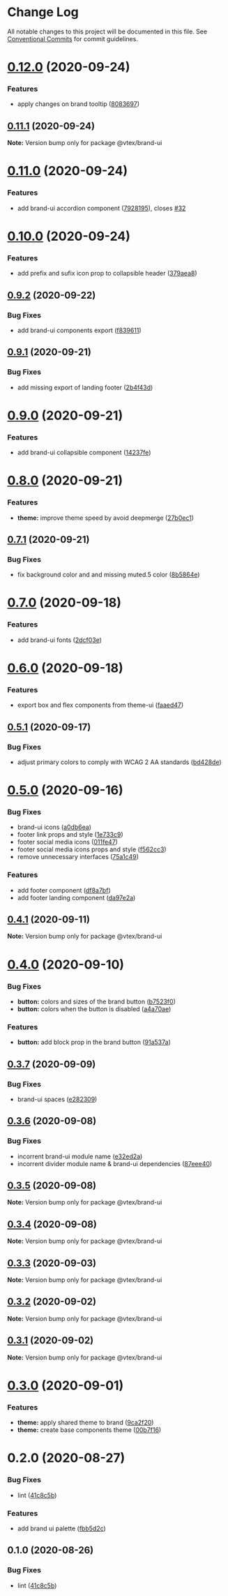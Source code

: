 # Change Log

All notable changes to this project will be documented in this file.
See [Conventional Commits](https://conventionalcommits.org) for commit guidelines.

# [0.12.0](https://github.com/vtex/onda/compare/@vtex/brand-ui@0.11.1...@vtex/brand-ui@0.12.0) (2020-09-24)


### Features

* apply changes on brand tooltip ([8083697](https://github.com/vtex/onda/commit/80836971e3bc94ac1a9bf3508cdac5d81b39dcca))





## [0.11.1](https://github.com/vtex/onda/compare/@vtex/brand-ui@0.11.0...@vtex/brand-ui@0.11.1) (2020-09-24)

**Note:** Version bump only for package @vtex/brand-ui





# [0.11.0](https://github.com/vtex/onda/compare/@vtex/brand-ui@0.10.0...@vtex/brand-ui@0.11.0) (2020-09-24)


### Features

* add brand-ui accordion component ([7928195](https://github.com/vtex/onda/commit/7928195289754f7638b0d87e0d58cdbae728e064)), closes [#32](https://github.com/vtex/onda/issues/32)





# [0.10.0](https://github.com/vtex/onda/compare/@vtex/brand-ui@0.9.2...@vtex/brand-ui@0.10.0) (2020-09-24)


### Features

* add prefix and sufix icon prop to collapsible header ([379aea8](https://github.com/vtex/onda/commit/379aea8e40d8b5658c7af4cc68ed722089525354))





## [0.9.2](https://github.com/vtex/onda/compare/@vtex/brand-ui@0.9.1...@vtex/brand-ui@0.9.2) (2020-09-22)


### Bug Fixes

* add brand-ui components export ([f839611](https://github.com/vtex/onda/commit/f839611431e03005556baec26ef207640462022b))





## [0.9.1](https://github.com/vtex/onda/compare/@vtex/brand-ui@0.9.0...@vtex/brand-ui@0.9.1) (2020-09-21)


### Bug Fixes

* add missing export of landing footer ([2b4f43d](https://github.com/vtex/onda/commit/2b4f43d63b46f6b00864b5d6bf34d115dcfce2a5))





# [0.9.0](https://github.com/vtex/onda/compare/@vtex/brand-ui@0.8.0...@vtex/brand-ui@0.9.0) (2020-09-21)


### Features

* add brand-ui collapsible component ([14237fe](https://github.com/vtex/onda/commit/14237fe6cf34a8b0909b1ac5460184b180b0fd0e))





# [0.8.0](https://github.com/vtex/onda/compare/@vtex/brand-ui@0.7.1...@vtex/brand-ui@0.8.0) (2020-09-21)


### Features

* **theme:** improve theme speed by avoid deepmerge ([27b0ec1](https://github.com/vtex/onda/commit/27b0ec18d6469b42a42b451ebc97ee4865393d3f))





## [0.7.1](https://github.com/vtex/onda/compare/@vtex/brand-ui@0.7.0...@vtex/brand-ui@0.7.1) (2020-09-21)


### Bug Fixes

* fix background color and and missing muted.5 color ([8b5864e](https://github.com/vtex/onda/commit/8b5864ec7a79b020ccdda443b70b4f9150b8358d))





# [0.7.0](https://github.com/vtex/onda/compare/@vtex/brand-ui@0.6.0...@vtex/brand-ui@0.7.0) (2020-09-18)


### Features

* add brand-ui fonts ([2dcf03e](https://github.com/vtex/onda/commit/2dcf03e4c445add9b87c279ffec83964614791a3))





# [0.6.0](https://github.com/vtex/onda/compare/@vtex/brand-ui@0.5.1...@vtex/brand-ui@0.6.0) (2020-09-18)


### Features

* export box and flex components from theme-ui ([faaed47](https://github.com/vtex/onda/commit/faaed4716291e443890bd6b18081446d3ac1d34b))





## [0.5.1](https://github.com/vtex/onda/compare/@vtex/brand-ui@0.5.0...@vtex/brand-ui@0.5.1) (2020-09-17)


### Bug Fixes

* adjust primary colors to comply with WCAG 2 AA standards ([bd428de](https://github.com/vtex/onda/commit/bd428decc2a36aa459dca7fa8553f605b441e17c))





# [0.5.0](https://github.com/vtex/onda/compare/@vtex/brand-ui@0.4.1...@vtex/brand-ui@0.5.0) (2020-09-16)


### Bug Fixes

* brand-ui icons ([a0db6ea](https://github.com/vtex/onda/commit/a0db6ea458ad959fb79e2885d17f20ee99a9434d))
* footer link props and style ([1e733c9](https://github.com/vtex/onda/commit/1e733c9a0667e3e1681c9a629f627f08bb1789a5))
* footer social media icons ([011fe47](https://github.com/vtex/onda/commit/011fe47e310599de34aa7f084af22b92e05c3e4c))
* footer social media icons props and style ([f562cc3](https://github.com/vtex/onda/commit/f562cc395652eb2efc00f3237ad9dc8e9a537b25))
* remove unnecessary interfaces ([75a1c49](https://github.com/vtex/onda/commit/75a1c494a042e63d067493f1045f8e30d1403862))


### Features

* add footer component ([df8a7bf](https://github.com/vtex/onda/commit/df8a7bf552dbb8573efc8b2e27fe8221a6b417b8))
* add footer landing component ([da97e2a](https://github.com/vtex/onda/commit/da97e2ab587a84ce857fded2765cf269e1086c3e))





## [0.4.1](https://github.com/vtex/onda/compare/@vtex/brand-ui@0.4.0...@vtex/brand-ui@0.4.1) (2020-09-11)

**Note:** Version bump only for package @vtex/brand-ui





# [0.4.0](https://github.com/vtex/onda/compare/@vtex/brand-ui@0.3.7...@vtex/brand-ui@0.4.0) (2020-09-10)


### Bug Fixes

* **button:** colors and sizes of the brand button ([b7523f0](https://github.com/vtex/onda/commit/b7523f05172d93204ca6193f301998eabe65dbcb))
* **button:** colors when the button is disabled ([a4a70ae](https://github.com/vtex/onda/commit/a4a70aec131eee8e309aa477d6788b073ae138a7))


### Features

* **button:** add block prop in the brand button ([91a537a](https://github.com/vtex/onda/commit/91a537a75f27ef3b2fd07791b103ff13ccf19745))





## [0.3.7](https://github.com/vtex/onda/compare/@vtex/brand-ui@0.3.6...@vtex/brand-ui@0.3.7) (2020-09-09)


### Bug Fixes

* brand-ui spaces ([e282309](https://github.com/vtex/onda/commit/e2823098c6c1794b217fa38249cb631174f5546e))





## [0.3.6](https://github.com/vtex/onda/compare/@vtex/brand-ui@0.3.5...@vtex/brand-ui@0.3.6) (2020-09-08)


### Bug Fixes

* incorrent brand-ui module name ([e32ed2a](https://github.com/vtex/onda/commit/e32ed2a2f560869d120e079561f6f4d7ce09dbde))
* incorrent divider module name & brand-ui dependencies ([87eee40](https://github.com/vtex/onda/commit/87eee40ab477f6fd5b979e2d2c4a3c4a7f2f6477))





## [0.3.5](https://github.com/vtex/onda/compare/@vtex/brand-ui@0.3.4...@vtex/brand-ui@0.3.5) (2020-09-08)

**Note:** Version bump only for package @vtex/brand-ui





## [0.3.4](https://github.com/vtex/onda/compare/@vtex/brand-ui@0.3.3...@vtex/brand-ui@0.3.4) (2020-09-08)

**Note:** Version bump only for package @vtex/brand-ui





## [0.3.3](https://github.com/vtex/onda/compare/@vtex/brand-ui@0.3.2...@vtex/brand-ui@0.3.3) (2020-09-03)

**Note:** Version bump only for package @vtex/brand-ui





## [0.3.2](https://github.com/vtex/onda/compare/@vtex/brand-ui@0.3.1...@vtex/brand-ui@0.3.2) (2020-09-02)

**Note:** Version bump only for package @vtex/brand-ui





## [0.3.1](https://github.com/vtex/onda/compare/@vtex/brand-ui@0.3.0...@vtex/brand-ui@0.3.1) (2020-09-02)

**Note:** Version bump only for package @vtex/brand-ui





# [0.3.0](https://github.com/vtex/onda/compare/@vtex/brand-ui@0.2.0...@vtex/brand-ui@0.3.0) (2020-09-01)


### Features

* **theme:** apply shared theme to brand ([9ca2f20](https://github.com/vtex/onda/commit/9ca2f209f05a4fd527147118b52633800f961974))
* **theme:** create base components theme ([00b7f16](https://github.com/vtex/onda/commit/00b7f1647635d74a4666e0b2409f2437e17ef879))





# 0.2.0 (2020-08-27)


### Bug Fixes

* lint ([41c8c5b](https://github.com/vtex/onda/commit/41c8c5ba5be84792ae7b3edebf3e1e28749b28fa))


### Features

* add brand ui palette ([fbb5d2c](https://github.com/vtex/onda/commit/fbb5d2cda4a101b04a50335a63ed91307f6b93e8))





## 0.1.0 (2020-08-26)


### Bug Fixes

* lint ([41c8c5b](https://github.com/vtex/onda/commit/41c8c5ba5be84792ae7b3edebf3e1e28749b28fa))
